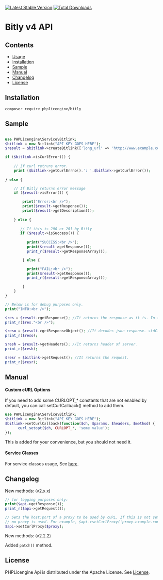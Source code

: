 [![Latest Stable Version](https://poser.pugx.org/phplicengine/phplicengine-api/v/stable)](https://packagist.org/packages/phplicengine/phplicengine-api)
[![Total Downloads](https://poser.pugx.org/phplicengine/phplicengine-api/downloads)](https://packagist.org/packages/phplicengine/phplicengine-api)

# Bitly v4 API

## Contents
* [Usage](#usage)
* [Installation](#installation)
* [Sample](#sample)
* [Manual](#manual)
* [Changelog](#changelog)
* [License](#license)

## Installation
```
composer require phplicengine/bitly
```

## Sample
```php

use PHPLicengine\Service\Bitlink;
$bitlink = new Bitlink("API KEY GOES HERE");
$result = $bitlink->createBitlink(['long_url' => 'http://www.example.com']);

if ($bitlink->isCurlError()) {
    
    // If curl retruns error.
    print ($bitlink->getCurlErrno().': '.$bitlink->getCurlError());  
    
} else {

    // If Bitly returns error message
    if ($result->isError()) { 

        print("Error:<br />");
        print($result->getResponse());
        print($result->getDescription());
    
    } else {
    
       // If this is 200 or 201 by Bitly
       if ($result->isSuccess()) {  
        
          print("SUCCESS:<br />");
          print($result->getResponse());
          print_r($result->getResponseArray());

        } else {

          print("FAIL:<br />");
          print($result->getResponse());
          print_r($result->getResponseArray());

        }
    }
}

// Below is for debug purposes only.
print("INFO:<br />");

$res = $result->getResponse(); //It returns the response as it is. In this case in json format
print_r($res."<br />");

$reso = $result->getResponseObject(); //It decodes json response. stdClass object.
print_r($reso);

$resh = $result->getHeaders(); //It returns header of server.
print_r($resh);

$resr = $bitlink->getRequest(); //It returns the request.
print_r($resr);
```

## Manual

#### Custom cURL Options
If you need to add some CURLOPT_* constants that are not enabled by default, you can call setCurlCallback() method to add them.

```php
use PHPLicengine\Service\Bitlink;
$bitlink = new Bitlink("API KEY GOES HERE");
$bitlink->setCurlCallback(function($ch, $params, $headers, $method) { 
      curl_setopt($ch, CURLOPT_*, 'some value'); 
}); 
```
This is added for your convenience, but you should not need it.

#### Service Classes
For service classes usage, See [here](https://github.com/phplicengine/phplicengine-api/tree/master/examples).

## Changelog
New methods: (v2.x.x)
```php
// for logging purposes only:
print($api->getResponse());
print_r($api->getRequest());

// Sets the host:port of a proxy to be used by cURL. If this is not set,  
// no proxy is used. For example, $api->setCurlProxy('proxy.example.com:3128');  
$api->setCurlProxy($proxy); 
```
New methods: (v2.2.2)

Added `patch()` method.

## License
PHPLicengine Api is distributed under the Apache License. See [License](https://github.com/phplicengine/phplicengine-api/blob/master/LICENSE).


